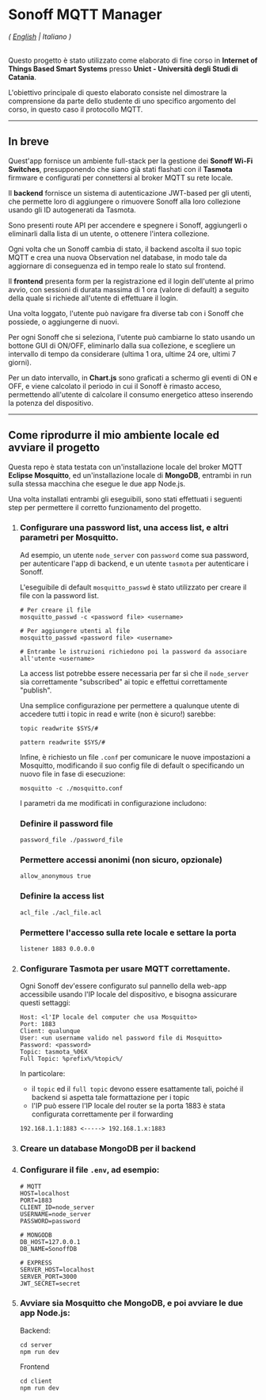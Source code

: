 # Sonoff MQTT Manager
<i>( <a href="../../">English</a> | Italiano )</i>
<br/><br/>

Questo progetto è stato utilizzato come elaborato di fine corso in **Internet of Things Based Smart Systems** presso **Unict - Università degli Studi di Catania**.

L'obiettivo principale di questo elaborato consiste nel dimostrare la comprensione da parte dello studente di uno specifico argomento del corso, in questo caso il protocollo MQTT.

---

## In breve

Quest'app fornisce un ambiente full-stack per la gestione dei **Sonoff Wi-Fi Switches**, presupponendo che siano già stati flashati con il **Tasmota** firmware e configurati per connettersi al broker MQTT su rete locale.

Il **backend** fornisce un sistema di autenticazione JWT-based per gli utenti, che permette loro di aggiungere o rimuovere Sonoff alla loro collezione usando gli ID autogenerati da Tasmota.

Sono presenti route API per accendere e spegnere i Sonoff, aggiungerli o eliminarli dalla lista di un utente, o ottenere l'intera collezione.

Ogni volta che un Sonoff cambia di stato, il backend ascolta il suo topic MQTT e crea una nuova Observation nel database, in modo tale da aggiornare di conseguenza ed in tempo reale lo stato sul frontend.

Il **frontend** presenta form per la registrazione ed il login dell'utente al primo avvio, con sessioni di durata massima di 1 ora (valore di default) a seguito della quale si richiede all'utente di effettuare il login.

Una volta loggato, l'utente può navigare fra diverse tab con i Sonoff che possiede, o aggiungerne di nuovi.

Per ogni Sonoff che si seleziona, l'utente può cambiarne lo stato usando un bottone GUI di ON/OFF, eliminarlo dalla sua collezione, e scegliere un intervallo di tempo da considerare (ultima 1 ora, ultime 24 ore, ultimi 7 giorni).

Per un dato intervallo, in **Chart.js** sono graficati a schermo gli eventi di ON e OFF, e viene calcolato il periodo in cui il Sonoff è rimasto acceso, permettendo all'utente di calcolare il consumo energetico atteso inserendo la potenza del dispositivo.

---

## Come riprodurre il mio ambiente locale ed avviare il progetto

Questa repo è stata testata con un'installazione locale del broker MQTT **Eclipse Mosquitto**, ed un'installazione locale di **MongoDB**, entrambi in run sulla stessa macchina che esegue le due app Node.js.

Una volta installati entrambi gli eseguibili, sono stati effettuati i seguenti step per permettere il corretto funzionamento del progetto.

1. ### Configurare una **password list**, una **access list**, e altri parametri per Mosquitto.

    Ad esempio, un utente `node_server` con `password` come sua password, per autenticare l'app di backend, e un utente `tasmota` per autenticare i Sonoff.

    L'eseguibile di default `mosquitto_passwd` è stato utilizzato per creare il file con la password list.
    ```
    # Per creare il file
    mosquitto_passwd -c <password file> <username>

    # Per aggiungere utenti al file
    mosquitto_passwd <password file> <username>

    # Entrambe le istruzioni richiedono poi la password da associare all'utente <username>
    ```

    La access list potrebbe essere necessaria per far sì che il `node_server` sia correttamente "subscribed" ai topic e effettui correttamente "publish".

    Una semplice configurazione per permettere a qualunque utente di accedere tutti i topic in read e write (non è sicuro!) sarebbe:
    ```
    topic readwrite $SYS/#

    pattern readwrite $SYS/#
    ```

    Infine, è richiesto un file `.conf` per comunicare le nuove impostazioni a Mosquitto, modificando il suo config file di default o specificando un nuovo file in fase di esecuzione:
    ```
    mosquitto -c ./mosquitto.conf
    ```

    I parametri da me modificati in configurazione includono:

    ### Definire il password file
    ```
    password_file ./password_file
    ```

    ### Permettere accessi anonimi (non sicuro, opzionale)
    ```
    allow_anonymous true
    ```

    ### Definire la access list
    ```
    acl_file ./acl_file.acl
    ```

    ### Permettere l'accesso sulla rete locale e settare la porta
    ```
    listener 1883 0.0.0.0
    ```

2. ### Configurare Tasmota per usare MQTT correttamente.

    Ogni Sonoff dev'essere configurato sul pannello della web-app accessibile usando l'IP locale del dispositivo, e bisogna assicurare questi settaggi:
    ```
    Host: <l'IP locale del computer che usa Mosquitto>
    Port: 1883
    Client: qualunque
    User: <un username valido nel password file di Mosquitto>
    Password: <password>
    Topic: tasmota_%06X
    Full Topic: %prefix%/%topic%/
    ```

    In particolare:
    - il `topic` ed il `full topic` devono essere esattamente tali, poiché il backend si aspetta tale formattazione per i topic
    - l'IP può essere l'IP locale del router se la porta 1883 è stata configurata correttamente per il forwarding
    ```
    192.168.1.1:1883 <-----> 192.168.1.x:1883
    ```

3. ### Creare un database MongoDB per il backend

4. ### Configurare il file `.env`, ad esempio:

    ```
    # MQTT
    HOST=localhost
    PORT=1883
    CLIENT_ID=node_server
    USERNAME=node_server
    PASSWORD=password

    # MONGODB
    DB_HOST=127.0.0.1
    DB_NAME=SonoffDB

    # EXPRESS
    SERVER_HOST=localhost
    SERVER_PORT=3000
    JWT_SECRET=secret
    ```
5. ### Avviare sia Mosquitto che MongoDB, e poi avviare le due app Node.js:

    Backend:

    ```
    cd server
    npm run dev
    ```

    Frontend

    ```
    cd client
    npm run dev
    ```
